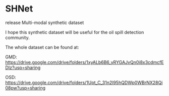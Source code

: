 # SHNet
release Multi-modal synthetic dataset


I hope this synthetic dataset will be useful for the oil spill detection community.

The whole dataset can be found at: 

GMD: https://drive.google.com/drive/folders/1xyALb6B6_yRYGAJvQn0i8x3cdmcfEDIz?usp=sharing

OSD: https://drive.google.com/drive/folders/1Upt_C_31n2l95hQDWp0WBrNX28Qi08pw?usp=sharing
